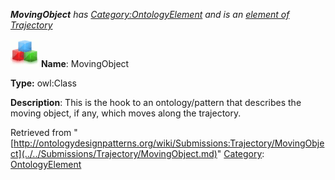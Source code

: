 ___MovingObject__ has [Category:OntologyElement](../../Category/OntologyElement.md "Category:OntologyElement") and is an [element of](../../Property/ElementOf.md "Property:ElementOf") [Trajectory](../../Submissions/Trajectory.md "Submissions:Trajectory")_


  




[![Class](../../images/thumb/2/27/Class.gif/45px-Class.gif)](../../Image/Class.gif.md "Class")
__Name__: MovingObject 


__Type:__ owl:Class 


__Description__: This is the hook to an ontology/pattern that describes the moving object, if any, which moves along the trajectory. 





Retrieved from "[http://ontologydesignpatterns.org/wiki/Submissions:Trajectory/MovingObject](../../Submissions/Trajectory/MovingObject.md)"
 [Category](http://ontologydesignpatterns.org/wiki/Special:Categories "Special:Categories"): [OntologyElement](../../Category/OntologyElement.md "Category:OntologyElement")